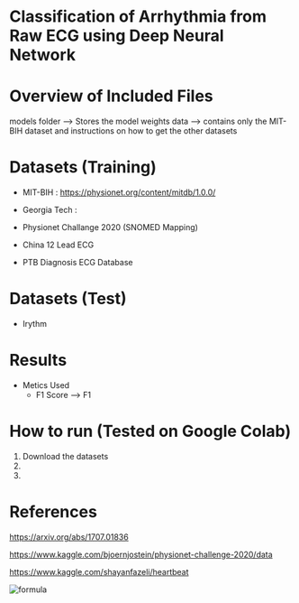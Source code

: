 # Classification of Arrhythmia from Raw ECG using Deep Neural Network

# Overview of Included Files

models folder --> Stores the model weights
data --> contains only the MIT-BIH dataset and instructions on how to get the other datasets


# Datasets (Training)
  - MIT-BIH : https://physionet.org/content/mitdb/1.0.0/
  
  - Georgia Tech : 
  
  - Physionet Challange 2020 (SNOMED Mapping)
  
  - China 12 Lead ECG

  - PTB Diagnosis ECG Database

# Datasets (Test)
- Irythm 

# Results
  - Metics Used
    - F1 Score --> F1 

# How to run (Tested on Google Colab)

1. Download the datasets
2. 
3. 


# References


https://arxiv.org/abs/1707.01836

https://www.kaggle.com/bjoernjostein/physionet-challenge-2020/data

https://www.kaggle.com/shayanfazeli/heartbeat


![formula](https://render.githubusercontent.com/render/math?math=\frac{\text{TP}}{\text{TP}+0.5(\text{FP}+\text{FN})})
